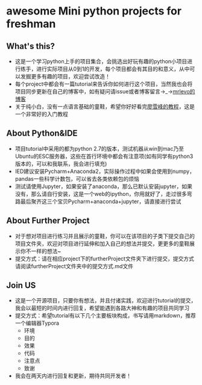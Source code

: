 # awesome Mini python projects for freshman

## What's this?

- 这是一个学习python上手的项目集合，会挑选出好玩有趣的python小项目进行练手，进行实际项目从0到1的开发，每个项目都会有其目的和意义，从中可以发掘更多有趣的项目，欢迎尝试改造！
- 每个project中都会有一篇tutorial来告诉你如何进行这个项目，当然我也会将项目同步更新在自己的博客中，如有疑问请issue或者博客留言→_→[mrlevo的博客](http://blog.csdn.net/mrlevo520/article)
- 关于纯小白，没有一点语言基础的童鞋，希望你好好看完[廖雪峰的教程](https://www.liaoxuefeng.com/wiki/001374738125095c955c1e6d8bb493182103fac9270762a000)，这是一个非常好的入门教程




## About Python&IDE

- 项目tutorial中采用的都为python 2.7的版本，测试机器从win到mac乃至Ubuntu的ESC服务器，这些在首行环境中都会有注意项(如有同学有python3版本的，可以和我联系，我会进行填充)
- IED建议安装Pycharm+Anaconda2，实际操作过程中如果会使用到numpy，pandas一些科学计数包，可以省去各类依赖包的烦恼
- 测试请使用Jupyter，如果安装了anaconda，那么已默认安装jupyter，如果没有，那么请自行安装，这是一个web的ipython，你用就好了，走过很多弯路最后聚齐这三个宝贝Pycharm+anaconda+jupyter，请直接进行尝试




## About Further Project

- 对于想对项目进行练习并且展示的童鞋，你可以在该项目的子类下提交自己的项目文件夹，欢迎对项目进行延伸和加入自己的想法并提交，更更多的童鞋展示你不一样的想法~
- 提交方式：请在相应project下的furtherProject文件夹下进行提交，提交方式请阅读furtherProject文件夹中的提交方式.md文件






## Join US

- 这是一个开源项目，只要你有想法，并且付诸实践，欢迎进行tutorial的提交，我会以最短的时间内进行回复，希望能遇到各路大神和有趣的项目共同学习
- 提交方式：希望tutorial有以下几个主要板块构成，书写请用markdown，推荐一个编辑器Typora
  - 环境
  - 目的
  - 效果
  - 代码
  - 注意点
  - 致谢
- 我会在两天内进行回复和更新，期待共同开发者！
